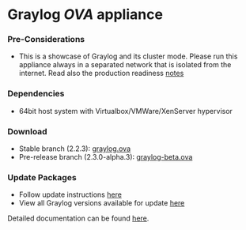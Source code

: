 Graylog *OVA* appliance
=======================

### Pre-Considerations

  * This is a showcase of Graylog and its cluster mode. Please run this appliance always in a separated network that is isolated from the internet.
    Read also the production readiness [notes](http://docs.graylog.org/en/latest/pages/installation/virtual_machine_appliances.html#production-readiness)

### Dependencies

  * 64bit host system with Virtualbox/VMWare/XenServer hypervisor

### Download

  * Stable branch (2.2.3): [graylog.ova](https://packages.graylog2.org/releases/graylog-omnibus/ova/graylog-2.2.3-1.ova)
  * Pre-release branch (2.3.0-alpha.3): [graylog-beta.ova](https://packages.graylog2.org/releases/graylog-omnibus/ova/graylog-pre-2.3.0-alpha.3-1.ova)

### Update Packages

  * Follow update instructions [here](http://docs.graylog.org/en/2.0/pages/configuration/graylog_ctl.html#upgrade-graylog)
  * View all Graylog versions available for update [here](https://packages.graylog2.org/appliances/ubuntu)

  
Detailed documentation can be found [here](http://docs.graylog.org/en/latest/pages/installation/virtual_machine_appliances.html).
